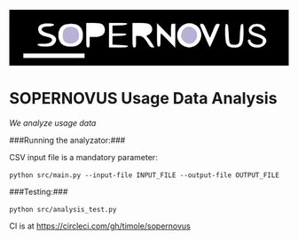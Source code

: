 ![SOPERNOVUS](/sopernovus.png)

# SOPERNOVUS Usage Data Analysis

*We analyze usage data*

###Running the analyzator:###

CSV input file is a mandatory parameter:

`python src/main.py --input-file INPUT_FILE --output-file OUTPUT_FILE`


###Testing:###

`python src/analysis_test.py`

CI is at https://circleci.com/gh/timole/sopernovus
